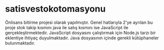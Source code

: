 # satisvestokotomasyonu
Önlisans bitirme projesi olarak yapılmıştır.
Genel hatlarıyla 2'ye ayrılan bu proje stok takip kısmını java ile satış kısmını ise JavaScript ile gerçekleştirmektedir.
JavaScript dosyasını çalıştırmak için Node.js tarzı bir eklentiye ihtiyaç duyulmaktadır.
Java dosyasının içinde gerekli kütüphaneler bulunmaktadır.
